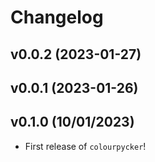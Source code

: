 # Changelog

<!--next-version-placeholder-->

## v0.0.2 (2023-01-27)


## v0.0.1 (2023-01-26)


## v0.1.0 (10/01/2023)

- First release of `colourpycker`!